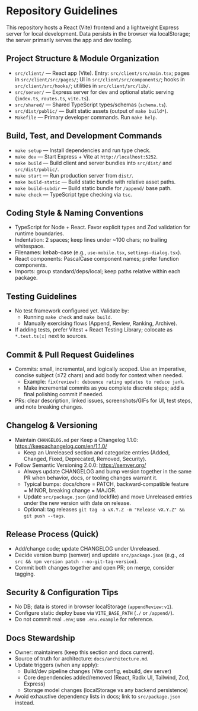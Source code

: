 # Repository Guidelines

This repository hosts a React (Vite) frontend and a lightweight Express server for local development. Data persists in the browser via localStorage; the server primarily serves the app and dev tooling.

## Project Structure & Module Organization
- `src/client/` — React app (Vite). Entry: `src/client/src/main.tsx`; pages in `src/client/src/pages/`; UI in `src/client/src/components/`; hooks in `src/client/src/hooks/`; utilities in `src/client/src/lib/`.
- `src/server/` — Express server for dev and optional static serving (`index.ts`, `routes.ts`, `vite.ts`).
- `src/shared/` — Shared TypeScript types/schemas (`schema.ts`).
- `src/dist/public/` — Built static assets (output of `make build*`).
- `Makefile` — Primary developer commands. Run `make help`.

## Build, Test, and Development Commands
- `make setup` — Install dependencies and run type check.
- `make dev` — Start Express + Vite at `http://localhost:5252`.
- `make build` — Build client and server bundles into `src/dist/` and `src/dist/public/`.
- `make start` — Run production server from `dist/`.
- `make build-static` — Build static bundle with relative asset paths.
- `make build-subdir` — Build static bundle for `/append/` base path.
- `make check` — TypeScript type checking via `tsc`.

## Coding Style & Naming Conventions
- TypeScript for Node + React. Favor explicit types and Zod validation for runtime boundaries.
- Indentation: 2 spaces; keep lines under ~100 chars; no trailing whitespace.
- Filenames: kebab-case (e.g., `use-mobile.tsx`, `settings-dialog.tsx`).
- React components: PascalCase component names; prefer function components.
- Imports: group standard/deps/local; keep paths relative within each package.

## Testing Guidelines
- No test framework configured yet. Validate by:
  - Running `make check` and `make build`.
  - Manually exercising flows (Append, Review, Ranking, Archive).
- If adding tests, prefer Vitest + React Testing Library; colocate as `*.test.ts(x)` next to sources.

## Commit & Pull Request Guidelines
- Commits: small, incremental, and logically scoped. Use an imperative, concise subject (≤72 chars) and add body for context when needed.
  - Example: `fix(review): debounce rating updates to reduce jank`.
  - Make incremental commits as you complete discrete steps; add a final polishing commit if needed.
- PRs: clear description, linked issues, screenshots/GIFs for UI, test steps, and note breaking changes.

## Changelog & Versioning
- Maintain `CHANGELOG.md` per Keep a Changelog 1.1.0: https://keepachangelog.com/en/1.1.0/
  - Keep an Unreleased section and categorize entries (Added, Changed, Fixed, Deprecated, Removed, Security).
- Follow Semantic Versioning 2.0.0: https://semver.org/
  - Always update CHANGELOG and bump version together in the same PR when behavior, docs, or tooling changes warrant it.
  - Typical bumps: docs/chore = PATCH, backward‑compatible feature = MINOR, breaking change = MAJOR.
  - Update `src/package.json` (and lockfile) and move Unreleased entries under the new version with date on release.
  - Optional: tag releases `git tag -a vX.Y.Z -m "Release vX.Y.Z" && git push --tags`.

## Release Process (Quick)
- Add/change code; update CHANGELOG under Unreleased.
- Decide version bump (semver) and update `src/package.json` (e.g., `cd src && npm version patch --no-git-tag-version`).
- Commit both changes together and open PR; on merge, consider tagging.

## Security & Configuration Tips
- No DB; data is stored in browser localStorage (`appendReview:v1`).
- Configure static deploy base via `VITE_BASE_PATH` (`./` or `/append/`).
- Do not commit real `.env`; use `.env.example` for reference.

## Docs Stewardship
- Owner: maintainers (keep this section and docs current).
- Source of truth for architecture: `docs/architecture.md`.
- Update triggers (when any apply):
  - Build/dev pipeline changes (Vite config, esbuild, dev server)
  - Core dependencies added/removed (React, Radix UI, Tailwind, Zod, Express)
  - Storage model changes (localStorage vs any backend persistence)
- Avoid exhaustive dependency lists in docs; link to `src/package.json` instead.
